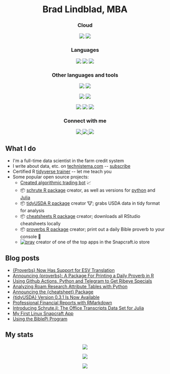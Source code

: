 <p>
  <h1 align="center">Brad Lindblad, MBA</h2>
</p>


   <p align="center">
      <h3 align="center">Cloud</h3>
      <p align="center">
      <img src="https://img.shields.io/badge/azure%20-%230072C6.svg?&style=for-the-badge&logo=azure-devops&logoColor=white"/> <img src="https://img.shields.io/badge/AWS%20-%23FF9900.svg?&style=for-the-badge&logo=amazon-aws&logoColor=white"/>
      </p>
  </p>
  


<p align="center">
  <h3 align="center">Languages</h3>
  <p align="center">
  <img src="https://img.shields.io/badge/r-%23276DC3.svg?&style=for-the-badge&logo=r&logoColor=white"/> <img src="https://img.shields.io/badge/julia%20-%230db7ed.svg?&style=for-the-badge&logo=julia&logoColor=white"/> <img src="https://img.shields.io/badge/python%20-%2314354C.svg?&style=for-the-badge&logo=python&logoColor=white"/>
  </p>
</p>


<p align="center">
  <h3 align="center">Other languages and tools</h3>
  <p align="center">
  <img src="https://img.shields.io/badge/docker%20-%230db7ed.svg?&style=for-the-badge&logo=docker&logoColor=white"/> <img src="https://img.shields.io/badge/markdown-%23000000.svg?&style=for-the-badge&logo=markdown&logoColor=white"/>
  <p align="center">
  <img src="https://img.shields.io/badge/github%20actions%20-%232671E5.svg?&style=for-the-badge&logo=github%20actions&logoColor=white"/> <img src="https://img.shields.io/badge/-Raspberry%20Pi-C51A4A?style=for-the-badge&logo=Raspberry-Pi"/>
  </p>
   
  <p align="center">
    <img src="https://img.shields.io/badge/shell_script%20-%23121011.svg?&style=for-the-badge&logo=gnu-bash&logoColor=white"/> <img src ="https://img.shields.io/badge/postgres-%23316192.svg?&style=for-the-badge&logo=postgresql&logoColor=white"/> <img src="https://img.shields.io/badge/git%20-%23F05033.svg?&style=for-the-badge&logo=git&logoColor=white"/>
  </p>
  </p>
  

  
  
  <p align="center">
  <h3 align="center">Connect with me</h3>
  <p align="center"><a href="https://technistema.com">
    <img src="https://img.shields.io/badge/Website-technistema.com-informational?style=flat-square&logo=jekyll&logoColor=white"/> 
  </a> <a href="https://www.linkedin.com/in/bradlindblad/">
    <img src="https://img.shields.io/badge/-bradlindblad-blue?style=flat-square&logo=Linkedin&logoColor=white&link=https://www.linkedin.com/in/bradlindblad/"/> 
  </a> <a href="mailto:me@bradlindblad.com">
    <img src="https://img.shields.io/badge/Email-me@bradlindblad.com-informational?style=flat-square&logo=protonmail&logoColor=white&link=mailto:me@bradlindblad.com"/> 
  </a>
  </p>
  </p>



## What I do
- I'm a full-time data scientist in the farm credit system
- I write about data, etc. on [technistema.com](https://technistema.com) -- [subscribe](https://technistema.com/contact/)
- Certified R [tidyverse trainer](https://education.rstudio.com/trainers/people/lindblad+brad/) -- let me teach you
- Some popular open source projects:
  - [Created algorithmic trading bot](https://github.com/bradlindblad/GDAX_Trader) :chart_with_upwards_trend:   
  - :package: [schrute R package](https://bradlindblad.github.io/schrute/) creator, as well as versions for [python](https://github.com/bradlindblad/schrutepy) and [Julia](https://github.com/bradlindblad/Schrute.jl)
  - :package: [tidyUSDA R package](https://bradlindblad.github.io/tidyUSDA/) creator :cow:; grabs USDA data in tidy format for analysis
  - :package: [cheatsheets R package](https://bradlindblad.github.io/cheatsheet) creator; downloads all RStudio cheatsheets locally
  - :package: [proverbs R package](https://bradlindblad.github.io/proverbs/) creator; print out a daily Bible proverb to your console 📙
  -  [![pray](https://snapcraft.io/pray/badge.svg)](https://snapcraft.io/pray) creator of one of the top apps in the Snapcraft.io store



## Blog posts
<!-- BLOG-POST-LIST:START -->
- [{Proverbs} Now Has Support for ESV Translation](https://technistema.com/posts/proverbs-esv-support/)
- [Announcing {proverbs}: A Package For Printing a Daily Proverb in R](https://technistema.com/posts/announcing-proverbs-r-package/)
- [Using Github Actions, Python and Telegram to Get Ribeye Specials](https://technistema.com/posts/using-github-action-python-telegram-meat/)
- [Analyzing Roam Research Attribute Tables with Python](https://technistema.com/posts/roam-attribute-table-analysis/)
- [Announcing the {cheatsheet} Package](https://technistema.com/posts/announcing-the-cheatsheet-package/)
- [{tidyUSDA} Version 0.3.1 Is Now Available](https://technistema.com/posts/tidyusda-version-031-is-available/)
- [Professional Financial Reports with RMarkdown](https://technistema.com/posts/professional-financial-reports-with-rmarkdown/)
- [Introducing Schrute.jl: The Office Transcripts Data Set for Julia](https://technistema.com/posts/introducing-schrute-jl-the-office-transcripts-data-set-for-julia/)
- [My First Linux Snapcraft App](https://technistema.com/posts/my-first-linux-snapcraft-app/)
- [Using the BiblePi Program](https://technistema.com/posts/using-the-biblepi-program/)
<!-- BLOG-POST-LIST:END -->    


## My stats

<p align="center">
  
  <img src="https://github-profile-trophy.vercel.app/?username=bradlindblad&theme=nord&row=1"/>
</p>

<p align="center">
   <img src="https://github-readme-stats.vercel.app/api?username=bradlindblad"/>
 </p>

<p align="center">
  <img src="https://visitor-badge.glitch.me/badge?page_id=bradlindblad.visitor-badge"/>
</p>




[website]: https://technistema.com
[linkedin]: https://www.linkedin.com/in/bradlindblad/



